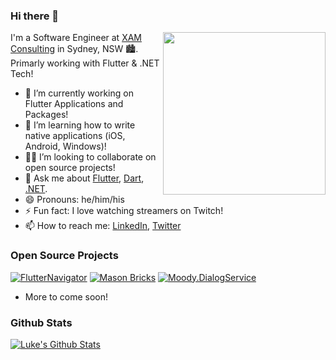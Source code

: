 ### Hi there 👋

<img align="right" src="https://i.imgur.com/FjlkaZK.png" height="260"> </img>

I'm a Software Engineer at [XAM Consulting](https://xam.com.au) in Sydney, NSW 🏙️. Primarly working with Flutter & .NET Tech!

- 🔭 I’m currently working on Flutter Applications and Packages!
- 🌱 I’m learning how to write native applications (iOS, Android, Windows)!
- 🧑‍💻 I’m looking to collaborate on open source projects!
- 💬 Ask me about [Flutter](https://flutter.dev), [Dart](https://dart.dev), [.NET](https://dotnet.microsoft.com).
- 😄 Pronouns: he/him/his
- ⚡ Fun fact: I love watching streamers on Twitch!
- 📫 How to reach me: [LinkedIn](https://www.linkedin.com/in/luke-moody-0482651a6), [Twitter](https://twitter.com/LukeMoody01)

### Open Source Projects

[![FlutterNavigator](https://github-readme-stats.vercel.app/api/pin/?username=LukeMoody01&repo=flutter_navigator&theme=gruvbox)](https://github.com/LukeMoody01/flutter_navigator)
[![Mason Bricks](https://github-readme-stats.vercel.app/api/pin/?username=LukeMoody01&repo=mason_bricks&theme=gruvbox)](https://github.com/LukeMoody01/mason_bricks)
[![Moody.DialogService](https://github-readme-stats.vercel.app/api/pin/?username=LukeMoody01&repo=Moody.DialogService&theme=gruvbox)](https://github.com/LukeMoody01/Moody.DialogService)
- More to come soon!

### Github Stats

[![Luke's Github Stats](https://github-readme-streak-stats.herokuapp.com/?user=LukeMoody01&theme=dark)](https://github.com/LukeMoody01)
